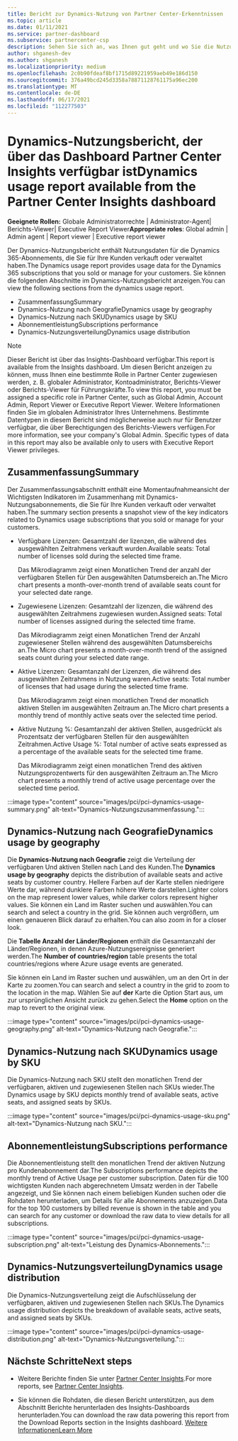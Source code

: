 ```yaml
---
title: Bericht zur Dynamics-Nutzung von Partner Center-Erkenntnissen
ms.topic: article
ms.date: 01/11/2021
ms.service: partner-dashboard
ms.subservice: partnercenter-csp
description: Sehen Sie sich an, was Ihnen gut geht und wo Sie die Nutzung von Dynamics-Abonnements verbessern können, die Sie für Ihre Kunden verkaufen oder verwalten.
author: shganesh-dev
ms.author: shganesh
ms.localizationpriority: medium
ms.openlocfilehash: 2c0b90fdeaf8bf1715d89221959aeb49e186d150
ms.sourcegitcommit: 376a49bcd245d3358a78871128761175a96ec200
ms.translationtype: MT
ms.contentlocale: de-DE
ms.lasthandoff: 06/17/2021
ms.locfileid: "112277503"
---
```

# <a name="dynamics-usage-report-available-from-the-partner-center-insights-dashboard"></a><span data-ttu-id="fd55b-103">Dynamics-Nutzungsbericht, der über das Dashboard Partner Center Insights verfügbar ist</span><span class="sxs-lookup"><span data-stu-id="fd55b-103">Dynamics usage report available from the Partner Center Insights dashboard</span></span>

<span data-ttu-id="fd55b-104">**Geeignete Rollen:** Globale Administratorrechte | Administrator-Agent| Berichts-Viewer| Executive Report Viewer</span><span class="sxs-lookup"><span data-stu-id="fd55b-104">**Appropriate roles**: Global admin | Admin agent | Report viewer | Executive report viewer</span></span>

<span data-ttu-id="fd55b-105">Der Dynamics-Nutzungsbericht enthält Nutzungsdaten für die Dynamics 365-Abonnements, die Sie für Ihre Kunden verkauft oder verwaltet haben.</span><span class="sxs-lookup"><span data-stu-id="fd55b-105">The Dynamics usage report provides usage data for the Dynamics 365 subscriptions that you sold or manage for your customers.</span></span> <span data-ttu-id="fd55b-106">Sie können die folgenden Abschnitte im Dynamics-Nutzungsbericht anzeigen.</span><span class="sxs-lookup"><span data-stu-id="fd55b-106">You can view the following sections from the dynamics usage report.</span></span>

- <span data-ttu-id="fd55b-107">Zusammenfassung</span><span class="sxs-lookup"><span data-stu-id="fd55b-107">Summary</span></span>
- <span data-ttu-id="fd55b-108">Dynamics-Nutzung nach Geografie</span><span class="sxs-lookup"><span data-stu-id="fd55b-108">Dynamics usage by geography</span></span>
- <span data-ttu-id="fd55b-109">Dynamics-Nutzung nach SKU</span><span class="sxs-lookup"><span data-stu-id="fd55b-109">Dynamics usage by SKU</span></span>
- <span data-ttu-id="fd55b-110">Abonnementleistung</span><span class="sxs-lookup"><span data-stu-id="fd55b-110">Subscriptions performance</span></span>
- <span data-ttu-id="fd55b-111">Dynamics-Nutzungsverteilung</span><span class="sxs-lookup"><span data-stu-id="fd55b-111">Dynamics usage distribution</span></span>

 > [!NOTE]
 > <span data-ttu-id="fd55b-112">Dieser Bericht ist über das Insights-Dashboard verfügbar.</span><span class="sxs-lookup"><span data-stu-id="fd55b-112">This report is available from the Insights dashboard.</span></span> <span data-ttu-id="fd55b-113">Um diesen Bericht anzeigen zu können, muss Ihnen eine bestimmte Rolle in Partner Center zugewiesen werden, z. B. globaler Administrator, Kontoadministrator, Berichts-Viewer oder Berichts-Viewer für Führungskräfte.</span><span class="sxs-lookup"><span data-stu-id="fd55b-113">To view this report, you must be assigned a specific role in Partner Center, such as Global Admin, Account Admin, Report Viewer or Executive Report Viewer.</span></span> <span data-ttu-id="fd55b-114">Weitere Informationen finden Sie im globalen Administrator Ihres Unternehmens. Bestimmte Datentypen in diesem Bericht sind möglicherweise auch nur für Benutzer verfügbar, die über Berechtigungen des Berichts-Viewers verfügen.</span><span class="sxs-lookup"><span data-stu-id="fd55b-114">For more information, see your company's Global Admin. Specific types of data in this report may also be available only to users with Executive Report Viewer privileges.</span></span>

## <a name="summary"></a><span data-ttu-id="fd55b-115">Zusammenfassung</span><span class="sxs-lookup"><span data-stu-id="fd55b-115">Summary</span></span>

<span data-ttu-id="fd55b-116">Der Zusammenfassungsabschnitt enthält eine Momentaufnahmeansicht der Wichtigsten Indikatoren im Zusammenhang mit Dynamics-Nutzungsabonnements, die Sie für Ihre Kunden verkauft oder verwaltet haben.</span><span class="sxs-lookup"><span data-stu-id="fd55b-116">The summary section presents a snapshot view of the key indicators related to Dynamics usage subscriptions that you sold or manage for your customers.</span></span>  

- <span data-ttu-id="fd55b-117">Verfügbare Lizenzen: Gesamtzahl der lizenzen, die während des ausgewählten Zeitrahmens verkauft wurden.</span><span class="sxs-lookup"><span data-stu-id="fd55b-117">Available seats: Total number of licenses sold during the selected time frame.</span></span>

   <span data-ttu-id="fd55b-118">Das Mikrodiagramm zeigt einen Monatlichen Trend der anzahl der verfügbaren Stellen für Den ausgewählten Datumsbereich an.</span><span class="sxs-lookup"><span data-stu-id="fd55b-118">The Micro chart presents a month-over-month trend of available seats count for your selected date range.</span></span>

- <span data-ttu-id="fd55b-119">Zugewiesene Lizenzen: Gesamtzahl der lizenzen, die während des ausgewählten Zeitrahmens zugewiesen wurden.</span><span class="sxs-lookup"><span data-stu-id="fd55b-119">Assigned seats: Total number of licenses assigned during the selected time frame.</span></span>

   <span data-ttu-id="fd55b-120">Das Mikrodiagramm zeigt einen Monatlichen Trend der Anzahl zugewiesener Stellen während des ausgewählten Datumsbereichs an.</span><span class="sxs-lookup"><span data-stu-id="fd55b-120">The Micro chart presents a month-over-month trend of the assigned seats count during your selected date range.</span></span>

- <span data-ttu-id="fd55b-121">Aktive Lizenzen: Gesamtanzahl der Lizenzen, die während des ausgewählten Zeitrahmens in Nutzung waren.</span><span class="sxs-lookup"><span data-stu-id="fd55b-121">Active seats: Total number of licenses that had usage during the selected time frame.</span></span> 

   <span data-ttu-id="fd55b-122">Das Mikrodiagramm zeigt einen monatlichen Trend der monatlich aktiven Stellen im ausgewählten Zeitraum an.</span><span class="sxs-lookup"><span data-stu-id="fd55b-122">The Micro chart presents a monthly trend of monthly active seats over the selected time period.</span></span>

- <span data-ttu-id="fd55b-123">Aktive Nutzung %: Gesamtanzahl der aktiven Stellen, ausgedrückt als Prozentsatz der verfügbaren Stellen für den ausgewählten Zeitrahmen.</span><span class="sxs-lookup"><span data-stu-id="fd55b-123">Active Usage %: Total number of active seats expressed as a percentage of the available seats for the selected time frame.</span></span> 

   <span data-ttu-id="fd55b-124">Das Mikrodiagramm zeigt einen monatlichen Trend des aktiven Nutzungsprozentwerts für den ausgewählten Zeitraum an.</span><span class="sxs-lookup"><span data-stu-id="fd55b-124">The Micro chart presents a monthly trend of active usage percentage over the selected time period.</span></span>

:::image type="content" source="images/pci/pci-dynamics-usage-summary.png" alt-text="Dynamics-Nutzungszusammenfassung.":::

## <a name="dynamics-usage-by-geography"></a><span data-ttu-id="fd55b-126">Dynamics-Nutzung nach Geografie</span><span class="sxs-lookup"><span data-stu-id="fd55b-126">Dynamics usage by geography</span></span>

<span data-ttu-id="fd55b-127">Die **Dynamics-Nutzung nach Geografie** zeigt die Verteilung der verfügbaren Und aktiven Stellen nach Land des Kunden.</span><span class="sxs-lookup"><span data-stu-id="fd55b-127">The **Dynamics usage by geography** depicts the distribution of available seats and active seats by customer country.</span></span> <span data-ttu-id="fd55b-128">Hellere Farben auf der Karte stellen niedrigere Werte dar, während dunklere Farben höhere Werte darstellen.</span><span class="sxs-lookup"><span data-stu-id="fd55b-128">Lighter colors on the map represent lower values, while darker colors represent higher values.</span></span> <span data-ttu-id="fd55b-129">Sie können ein Land im Raster suchen und auswählen.</span><span class="sxs-lookup"><span data-stu-id="fd55b-129">You can search and select a country in the grid.</span></span> <span data-ttu-id="fd55b-130">Sie können auch vergrößern, um einen genaueren Blick darauf zu erhalten.</span><span class="sxs-lookup"><span data-stu-id="fd55b-130">You can also zoom in for a closer look.</span></span>

<span data-ttu-id="fd55b-131">Die **Tabelle Anzahl der Länder/Regionen** enthält die Gesamtanzahl der Länder/Regionen, in denen Azure-Nutzungsereignisse generiert werden.</span><span class="sxs-lookup"><span data-stu-id="fd55b-131">The **Number of countries/region** table presents the total countries/regions where Azure usage events are generated.</span></span>

<span data-ttu-id="fd55b-132">Sie können ein Land im Raster suchen und auswählen, um an den Ort in der Karte zu zoomen.</span><span class="sxs-lookup"><span data-stu-id="fd55b-132">You can search and select a country in the grid to zoom to the location in the map.</span></span> <span data-ttu-id="fd55b-133">Wählen Sie auf **der** Karte die Option Start aus, um zur ursprünglichen Ansicht zurück zu gehen.</span><span class="sxs-lookup"><span data-stu-id="fd55b-133">Select the **Home** option on the map to revert to the original view.</span></span>

:::image type="content" source="images/pci/pci-dynamics-usage-geography.png" alt-text="Dynamics-Nutzung nach Geografie.":::

## <a name="dynamics-usage-by-sku"></a><span data-ttu-id="fd55b-135">Dynamics-Nutzung nach SKU</span><span class="sxs-lookup"><span data-stu-id="fd55b-135">Dynamics usage by SKU</span></span>

<span data-ttu-id="fd55b-136">Die Dynamics-Nutzung nach SKU stellt den monatlichen Trend der verfügbaren, aktiven und zugewiesenen Stellen nach SKUs wieder.</span><span class="sxs-lookup"><span data-stu-id="fd55b-136">The Dynamics usage by SKU depicts monthly trend of available seats, active seats, and assigned seats by SKUs.</span></span>

:::image type="content" source="images/pci/pci-dynamics-usage-sku.png" alt-text="Dynamics-Nutzung nach SKU.":::

## <a name="subscriptions-performance"></a><span data-ttu-id="fd55b-138">Abonnementleistung</span><span class="sxs-lookup"><span data-stu-id="fd55b-138">Subscriptions performance</span></span>

<span data-ttu-id="fd55b-139">Die Abonnementleistung stellt den monatlichen Trend der aktiven Nutzung pro Kundenabonnement dar.</span><span class="sxs-lookup"><span data-stu-id="fd55b-139">The Subscriptions performance depicts the monthly trend of Active Usage per customer subscription.</span></span> <span data-ttu-id="fd55b-140">Daten für die 100 wichtigsten Kunden nach abgerechnetem Umsatz werden in der Tabelle angezeigt, und Sie können nach einem beliebigen Kunden suchen oder die Rohdaten herunterladen, um Details für alle Abonnements anzuzeigen.</span><span class="sxs-lookup"><span data-stu-id="fd55b-140">Data for the top 100 customers by billed revenue is shown in the table and you can search for any customer or download the raw data to view details for all subscriptions.</span></span>

:::image type="content" source="images/pci/pci-dynamics-usage-subscription.png" alt-text="Leistung des Dynamics-Abonnements.":::

## <a name="dynamics-usage-distribution"></a><span data-ttu-id="fd55b-142">Dynamics-Nutzungsverteilung</span><span class="sxs-lookup"><span data-stu-id="fd55b-142">Dynamics usage distribution</span></span>

<span data-ttu-id="fd55b-143">Die Dynamics-Nutzungsverteilung zeigt die Aufschlüsselung der verfügbaren, aktiven und zugewiesenen Stellen nach SKUs.</span><span class="sxs-lookup"><span data-stu-id="fd55b-143">The Dynamics usage distribution depicts the breakdown of available seats, active seats, and assigned seats by SKUs.</span></span>

:::image type="content" source="images/pci/pci-dynamics-usage-distribution.png" alt-text="Dynamics-Nutzungsverteilung.":::

## <a name="next-steps"></a><span data-ttu-id="fd55b-145">Nächste Schritte</span><span class="sxs-lookup"><span data-stu-id="fd55b-145">Next steps</span></span>

- <span data-ttu-id="fd55b-146">Weitere Berichte finden Sie unter [Partner Center Insights](partner-center-insights.md).</span><span class="sxs-lookup"><span data-stu-id="fd55b-146">For more reports, see [Partner Center Insights](partner-center-insights.md).</span></span>

- <span data-ttu-id="fd55b-147">Sie können die Rohdaten, die diesen Bericht unterstützen, aus dem Abschnitt Berichte herunterladen des Insights-Dashboards herunterladen.</span><span class="sxs-lookup"><span data-stu-id="fd55b-147">You can download the raw data powering this report from the Download Reports section in the Insights dashboard.</span></span> [<span data-ttu-id="fd55b-148">Weitere Informationen</span><span class="sxs-lookup"><span data-stu-id="fd55b-148">Learn More</span></span>](pci-download-reports.md) 
